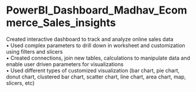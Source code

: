 # PowerBI_Dashboard_Madhav_Ecommerce_Sales_insights
 Created interactive dashboard to track and analyze online sales data  
 • Used complex parameters to drill down in worksheet and customization using filters and slicers  
 • Created connections, join new tables, calculations to manipulate data and enable user driven parameters for visualizations  
• Used different types of customized visualization (bar chart, pie chart, donut chart, clustered bar chart, scatter chart, line chart, area chart, map, slicers, etc)
